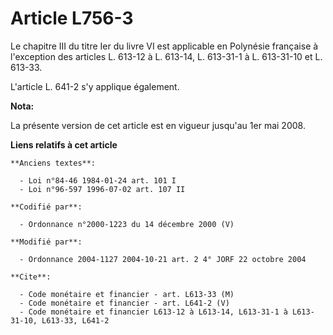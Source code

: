 # Article L756-3

Le chapitre III du titre Ier du livre VI est applicable en Polynésie française à l'exception des articles L. 613-12 à L.
613-14, L. 613-31-1 à L. 613-31-10 et L. 613-33.

L'article L. 641-2 s'y applique également.

**Nota:**

La présente version de cet article est en vigueur jusqu'au 1er mai 2008.

**Liens relatifs à cet article**

	**Anciens textes**:

	  - Loi n°84-46 1984-01-24 art. 101 I
	  - Loi n°96-597 1996-07-02 art. 107 II

	**Codifié par**:

	  - Ordonnance n°2000-1223 du 14 décembre 2000 (V)

	**Modifié par**:

	  - Ordonnance 2004-1127 2004-10-21 art. 2 4° JORF 22 octobre 2004

	**Cite**:

	  - Code monétaire et financier - art. L613-33 (M)
	  - Code monétaire et financier - art. L641-2 (V)
	  - Code monétaire et financier L613-12 à L613-14, L613-31-1 à L613-31-10, L613-33, L641-2
